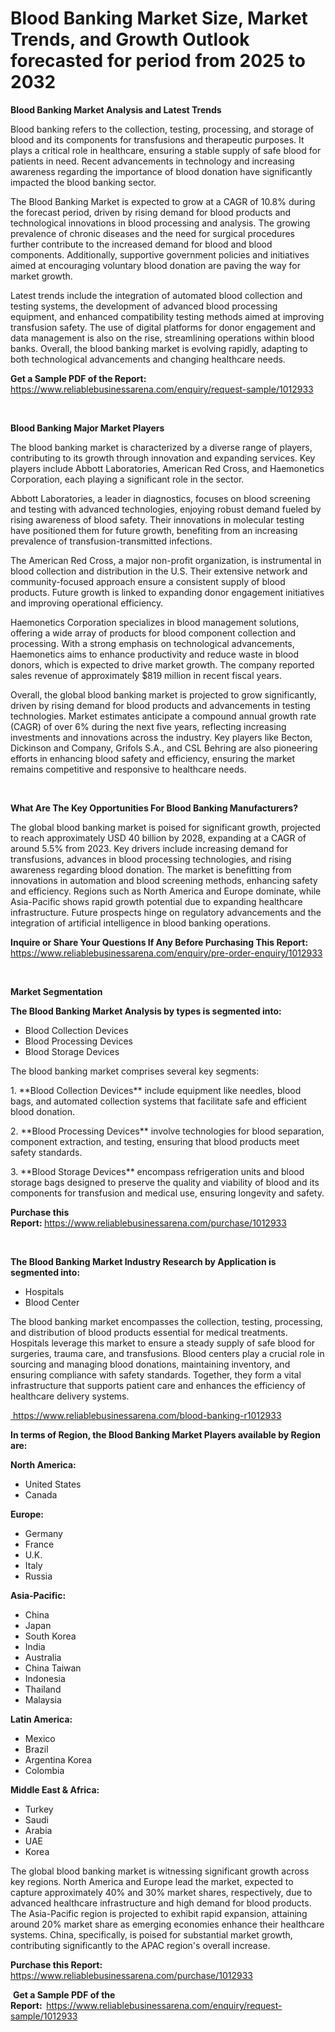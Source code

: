 <p><h1>Blood Banking Market Size, Market Trends, and Growth Outlook forecasted for period from 2025 to 2032</h1></p><p><strong>Blood Banking Market Analysis and Latest Trends</strong></p>
<p><p>Blood banking refers to the collection, testing, processing, and storage of blood and its components for transfusions and therapeutic purposes. It plays a critical role in healthcare, ensuring a stable supply of safe blood for patients in need. Recent advancements in technology and increasing awareness regarding the importance of blood donation have significantly impacted the blood banking sector.</p><p>The Blood Banking Market is expected to grow at a CAGR of 10.8% during the forecast period, driven by rising demand for blood products and technological innovations in blood processing and analysis. The growing prevalence of chronic diseases and the need for surgical procedures further contribute to the increased demand for blood and blood components. Additionally, supportive government policies and initiatives aimed at encouraging voluntary blood donation are paving the way for market growth.</p><p>Latest trends include the integration of automated blood collection and testing systems, the development of advanced blood processing equipment, and enhanced compatibility testing methods aimed at improving transfusion safety. The use of digital platforms for donor engagement and data management is also on the rise, streamlining operations within blood banks. Overall, the blood banking market is evolving rapidly, adapting to both technological advancements and changing healthcare needs.</p></p>
<p><strong>Get a Sample PDF of the Report:&nbsp;</strong> <a href="https://www.reliablebusinessarena.com/enquiry/request-sample/1012933?utm_campaign=2189&utm_medium=2&utm_source=Github&utm_content=ia&utm_term=17042025&utm_id=blood-banking">https://www.reliablebusinessarena.com/enquiry/request-sample/1012933</a></p>
<p>&nbsp;</p>
<p><strong>Blood Banking Major Market Players</strong></p>
<p><p>The blood banking market is characterized by a diverse range of players, contributing to its growth through innovation and expanding services. Key players include Abbott Laboratories, American Red Cross, and Haemonetics Corporation, each playing a significant role in the sector.</p><p>Abbott Laboratories, a leader in diagnostics, focuses on blood screening and testing with advanced technologies, enjoying robust demand fueled by rising awareness of blood safety. Their innovations in molecular testing have positioned them for future growth, benefiting from an increasing prevalence of transfusion-transmitted infections.</p><p>The American Red Cross, a major non-profit organization, is instrumental in blood collection and distribution in the U.S. Their extensive network and community-focused approach ensure a consistent supply of blood products. Future growth is linked to expanding donor engagement initiatives and improving operational efficiency.</p><p>Haemonetics Corporation specializes in blood management solutions, offering a wide array of products for blood component collection and processing. With a strong emphasis on technological advancements, Haemonetics aims to enhance productivity and reduce waste in blood donors, which is expected to drive market growth. The company reported sales revenue of approximately $819 million in recent fiscal years.</p><p>Overall, the global blood banking market is projected to grow significantly, driven by rising demand for blood products and advancements in testing technologies. Market estimates anticipate a compound annual growth rate (CAGR) of over 6% during the next five years, reflecting increasing investments and innovations across the industry. Key players like Becton, Dickinson and Company, Grifols S.A., and CSL Behring are also pioneering efforts in enhancing blood safety and efficiency, ensuring the market remains competitive and responsive to healthcare needs.</p></p>
<p>&nbsp;</p>
<p><strong>What Are The Key Opportunities For Blood Banking Manufacturers?</strong></p>
<p><p>The global blood banking market is poised for significant growth, projected to reach approximately USD 40 billion by 2028, expanding at a CAGR of around 5.5% from 2023. Key drivers include increasing demand for transfusions, advances in blood processing technologies, and rising awareness regarding blood donation. The market is benefitting from innovations in automation and blood screening methods, enhancing safety and efficiency. Regions such as North America and Europe dominate, while Asia-Pacific shows rapid growth potential due to expanding healthcare infrastructure. Future prospects hinge on regulatory advancements and the integration of artificial intelligence in blood banking operations.</p></p>
<p><strong>Inquire or Share Your Questions If Any Before Purchasing This Report:</strong> <a href="https://www.reliablebusinessarena.com/enquiry/pre-order-enquiry/1012933?utm_campaign=2189&utm_medium=2&utm_source=Github&utm_content=ia&utm_term=17042025&utm_id=blood-banking">https://www.reliablebusinessarena.com/enquiry/pre-order-enquiry/1012933</a></p>
<p>&nbsp;</p>
<p><strong>Market Segmentation</strong></p>
<p><strong>The Blood Banking Market Analysis by types is segmented into:</strong></p>
<p><ul><li>Blood Collection Devices</li><li>Blood Processing Devices</li><li>Blood Storage Devices</li></ul></p>
<p><p>The blood banking market comprises several key segments: </p><p>1. **Blood Collection Devices** include equipment like needles, blood bags, and automated collection systems that facilitate safe and efficient blood donation.</p><p>2. **Blood Processing Devices** involve technologies for blood separation, component extraction, and testing, ensuring that blood products meet safety standards.</p><p>3. **Blood Storage Devices** encompass refrigeration units and blood storage bags designed to preserve the quality and viability of blood and its components for transfusion and medical use, ensuring longevity and safety.</p></p>
<p><strong>Purchase this Report:&nbsp;</strong><a href="https://www.reliablebusinessarena.com/purchase/1012933?utm_campaign=2189&utm_medium=2&utm_source=Github&utm_content=ia&utm_term=17042025&utm_id=blood-banking">https://www.reliablebusinessarena.com/purchase/1012933</a></p>
<p>&nbsp;</p>
<p><strong>The Blood Banking Market Industry Research by Application is segmented into:</strong></p>
<p><ul><li>Hospitals</li><li>Blood Center</li></ul></p>
<p><p>The blood banking market encompasses the collection, testing, processing, and distribution of blood products essential for medical treatments. Hospitals leverage this market to ensure a steady supply of safe blood for surgeries, trauma care, and transfusions. Blood centers play a crucial role in sourcing and managing blood donations, maintaining inventory, and ensuring compliance with safety standards. Together, they form a vital infrastructure that supports patient care and enhances the efficiency of healthcare delivery systems.</p></p>
<p><a href="https://www.reliablebusinessarena.com/blood-banking-r1012933?utm_campaign=2189&utm_medium=2&utm_source=Github&utm_content=ia&utm_term=17042025&utm_id=blood-banking">&nbsp;https://www.reliablebusinessarena.com/blood-banking-r1012933</a></p>
<p><strong>In terms of Region, the Blood Banking Market Players available by Region are:</strong></p>
<p>
    <p> <strong> North America: </strong>
        <ul>
            <li>United States</li>
            <li>Canada</li>
        </ul>
        </p> 
    <p> <strong> Europe: </strong>
        <ul>
            <li>Germany</li>
            <li>France</li>
            <li>U.K.</li>
            <li>Italy</li>
            <li>Russia</li>
        </ul>
        </p> 
    <p> <strong> Asia-Pacific: </strong>
        <ul>
            <li>China</li>
            <li>Japan</li>
            <li>South Korea</li>
            <li>India</li>
            <li>Australia</li>
            <li>China Taiwan</li>
            <li>Indonesia</li>
            <li>Thailand</li>
            <li>Malaysia</li>
        </ul>
        </p> 
    <p> <strong> Latin America: </strong>
        <ul>
            <li>Mexico</li>
            <li>Brazil</li>
            <li>Argentina Korea</li>
            <li>Colombia</li>
        </ul>
        </p> 
    <p> <strong> Middle East & Africa: </strong>
        <ul>
            <li>Turkey</li>
            <li>Saudi</li>
            <li>Arabia</li>
            <li>UAE</li>
            <li>Korea</li>
        </ul>
    </p>
    </p>
<p><p>The global blood banking market is witnessing significant growth across key regions. North America and Europe lead the market, expected to capture approximately 40% and 30% market shares, respectively, due to advanced healthcare infrastructure and high demand for blood products. The Asia-Pacific region is projected to exhibit rapid expansion, attaining around 20% market share as emerging economies enhance their healthcare systems. China, specifically, is poised for substantial market growth, contributing significantly to the APAC region's overall increase.</p></p>
<p><strong>Purchase this Report: </strong><a href="https://www.reliablebusinessarena.com/purchase/1012933?utm_campaign=2189&utm_medium=2&utm_source=Github&utm_content=ia&utm_term=17042025&utm_id=blood-banking">https://www.reliablebusinessarena.com/purchase/1012933</a></p>
<p>&nbsp;<strong>Get a Sample PDF of the Report:&nbsp;&nbsp;</strong><a href="https://www.reliablebusinessarena.com/enquiry/request-sample/1012933?utm_campaign=2189&utm_medium=2&utm_source=Github&utm_content=ia&utm_term=17042025&utm_id=blood-banking">https://www.reliablebusinessarena.com/enquiry/request-sample/1012933</a></p>
<p><strong></strong></p>
<p><p></p><p></p><p></p></p>